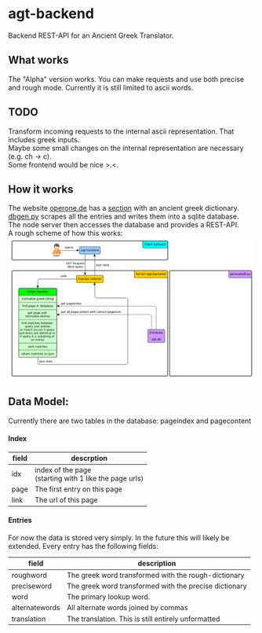 # agt-backend
Backend REST-API for an Ancient Greek Translator.

## What works
The "Alpha" version works. You can make requests and use both precise and rough mode. Currently it is still limited to ascii words. 

## TODO
Transform incoming requests to the internal ascii representation. That includes greek inputs.  
Maybe some small changes on the internal representation are necessary (e.g. ch -> c).  
Some frontend would be nice >.<.

## How it works
The website [operone.de](http://operone.de) has a [section](http://operone.de/altspr/wadinhalt.html) with an ancient greek dictionary.  
[dbgen.py](dbgen/dbgen.py) scrapes all the entries and writes them into a sqlite database.  
The node server then accesses the database and provides a REST-API.  
A rough scheme of how this works:  
<img src="concept/concept.png" width=700px>


## Data Model:
Currently there are two tables in the database:
pageindex and pagecontent

#### Index
| field | descrption |
|-------|------------|
| idx   | index of the page <br> (starting with 1 like the page urls) 
| page  | The first entry on this page |
| link  | The url of this page |

#### Entries
For now the data is stored very simply. In the future this will likely be extended.
Every entry has the following fields:

|    field       |   description                                      |
|----------------|----------------------------------------------------|
| roughword      | The greek word transformed with the rough-dictionary |
| preciseword    | The greek word transformed with the precise dictionary |
| word           | The primary lookup word.                           |
| alternatewords | All alternate words joined by commas               |
| translation    | The translation. This is still entirely unformatted|
  
